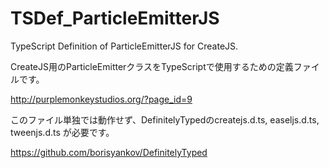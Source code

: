 TSDef_ParticleEmitterJS
=======================

TypeScript Definition of ParticleEmitterJS for CreateJS.

CreateJS用のParticleEmitterクラスをTypeScriptで使用するための定義ファイルです。

http://purplemonkeystudios.org/?page_id=9


このファイル単独では動作せず、DefinitelyTypedのcreatejs.d.ts, easeljs.d.ts, tweenjs.d.ts が必要です。

https://github.com/borisyankov/DefinitelyTyped

